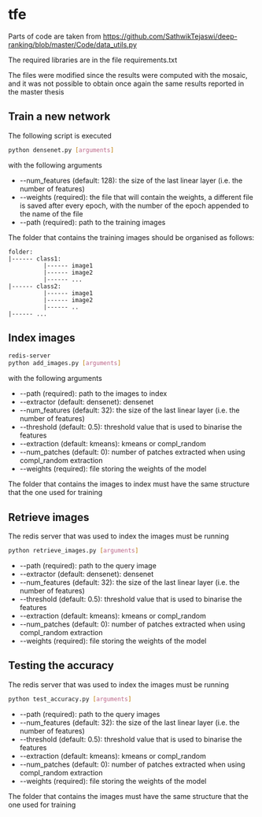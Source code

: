 # tfe

Parts of code are taken from https://github.com/SathwikTejaswi/deep-ranking/blob/master/Code/data_utils.py

The required libraries are in the file requirements.txt

The files were modified since the results were computed with the mosaic, and it was not possible to obtain once again the same results reported in the master thesis

## Train a new network
The following script is executed
```bash
python densenet.py [arguments]
```
with the following arguments
- --num_features (default: 128): the size of the last linear layer (i.e. the number of features)
- --weights (required): the file that will contain the weights, a different file is saved after every epoch, with the number of the epoch appended to the name of the file
- --path (required): path to the training images

The folder that contains the training images should be organised as follows:
```
folder:
|------ class1:
          |------ image1
          |------ image2
          |------ ...
|------ class2:
          |------ image1
          |------ image2
          |------ ..
|------ ...
```

## Index images
```bash
redis-server
python add_images.py [arguments]
```
with the following arguments
- --path (required): path to the images to index
- --extractor (default: densenet): densenet
- --num_features (default: 32): the size of the last linear layer (i.e. the number of features)
- --threshold (default: 0.5): threshold value that is used to binarise the features
- --extraction (default: kmeans): kmeans or compl_random
- --num_patches (default: 0): number of patches extracted when using compl_random extraction
- --weights (required): file storing the weights of the model

The folder that contains the images to index must have the same structure that the one used for training

## Retrieve images
The redis server that was used to index the images must be running

```bash
python retrieve_images.py [arguments]
```

- --path (required): path to the query image
- --extractor (default: densenet): densenet
- --num_features (default: 32): the size of the last linear layer (i.e. the number of features)
- --threshold (default: 0.5): threshold value that is used to binarise the features
- --extraction (default: kmeans): kmeans or compl_random
- --num_patches (default: 0): number of patches extracted when using compl_random extraction
- --weights (required): file storing the weights of the model

## Testing the accuracy
The redis server that was used to index the images must be running

```bash
python test_accuracy.py [arguments]
```

- --path (required): path to the query images
- --num_features (default: 32): the size of the last linear layer (i.e. the number of features)
- --threshold (default: 0.5): threshold value that is used to binarise the features
- --extraction (default: kmeans): kmeans or compl_random
- --num_patches (default: 0): number of patches extracted when using compl_random extraction
- --weights (required): file storing the weights of the model

The folder that contains the images must have the same structure that the one used for training
